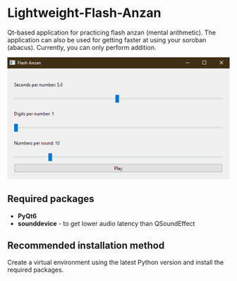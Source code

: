 # Lightweight-Flash-Anzan
Qt-based application for practicing flash anzan (mental arithmetic). The application can also be used for getting faster at using your soroban (abacus).
Currently, you can only perform addition.

<p align="center">
  <img src="https://raw.githubusercontent.com/Brandyn-Davis/Lightweight-Flash-Anzan/refs/heads/main/preview.png">
</p>

## Required packages
- **PyQt6**
- **sounddevice** - to get lower audio latency than QSoundEffect

## Recommended installation method
Create a virtual environment using the latest Python version and install the required packages.
